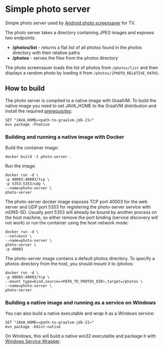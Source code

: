 # Simple photo server

Simple photo server used by [Android photo screensaver](https://github.com/pmarinova/android-photo-screensaver) for TV.

The photo server takes a directory containing JPEG images and exposes two endpoints:
- **/photos/list** - returns a flat list of all photos found in the photos directory with their relative paths
- **/photos** - serves the files from the photos directory

The photo screensaver loads the list of photos from `/photos/list` and then displays a random photo by loading it from `/photos/{PHOTO_RELATIVE_PATH}`.

## How to build

The photo server is compiled to a native image with GraalVM.
To build the native image you need to set JAVA_HOME to the GraalVM distribution and install the
required [prerequisites](https://www.graalvm.org/latest/reference-manual/native-image/#prerequisites):

```
SET "JAVA_HOME=<path-to-graalvm-jdk-21>"
mvn package -Pnative
```

### Building and running a native image with Docker

Build the container image:
```
docker build -t photo-server .
```

Run the image:
```
docker run -d \
-p 40003:40003/tcp \
-p 5353:5353/udp \
--name=photo-server \
photo-server
```

The photo-server docker image exposes TCP port 40003 for the web server and UDP port 5353 for registering the photo-server service with mDNS-SD.
Usually port 5353 will already be bound by another process on the host machine, so either remove the port binding (service discovery will not work)
or run the container using the host network mode:

```
docker run -d \
--net=host \
--name=photo-server \
photo-server \
-p 40003
```

The photo-server image contains a default photos directory. To specify a photos directory from the host, you should mount it to /photos:

```
docker run -d \
-p 40003:40003/tcp \
--mount type=bind,source=<PATH_TO_PHOTOS_DIR>,target=/photos \
--name=photo-server \
photo-server
```

### Building a native image and running as a service on Windows

You can also build a native executable and wrap it as a Windows service:

```
SET "JAVA_HOME=<path-to-graalvm-jdk-21>"
mvn package -Ddist-native
```

On Windows, this will build a native win32 executable and package it with
[Windows Service Wrapper](https://github.com/winsw/winsw).